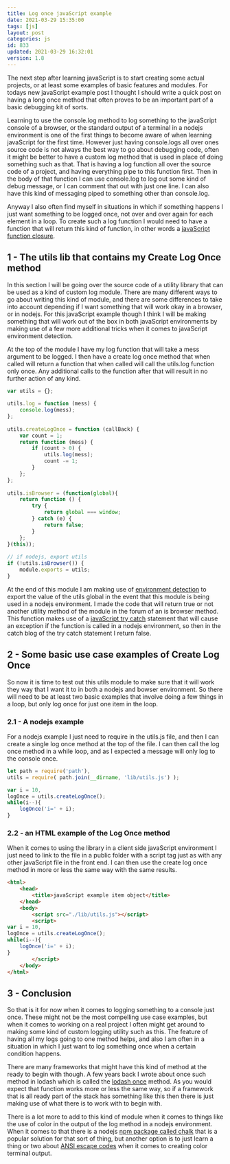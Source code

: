 ```yaml
---
title: Log once javaScript example
date: 2021-03-29 15:35:00
tags: [js]
layout: post
categories: js
id: 833
updated: 2021-03-29 16:32:01
version: 1.8
---
```


The next step after learning javaScript is to start creating some actual projects, or at least some examples of basic features and modules. For todays new javaScript example post I thought I should write a quick post on having a long once method that often proves to be an important part of a basic debugging kit of sorts.

Learning to use the console.log method to log something to the javaScript console of a browser, or the standard output of a terminal in a nodejs environment is one of the first things to become aware of when learning javaScript for the first time. However just having console.logs all over ones source code is not always the best way to go about debugging code, often it might be better to have a custom log method that is used in place of doing something such as that. That is having a log function all over the source code of a project, and having everything pipe to this function first. Then in the body of that function I can use console.log to log out some kind of debug message, or I can comment that out with just one line. I can also have this kind of messaging piped to something other than console.log.

Anyway I also often find myself in situations in which if something happens I just want something to be logged once, not over and over again for each element in a loop. To create such a log function I would need to have a function that will return this kind of function, in other words a [javaScript function closure](/2019/02/22/js-javascript-closure/).

<!-- more -->

## 1 - The utils lib that contains my Create Log Once method

In this section I will be going over the source code of a utility library that can be used as a kind of custom log module. There are many different ways to go about writing this kind of module, and there are some differences to take into account depending if I want something that will work okay in a browser, or in nodejs. For this javaScript example though I think I will be making something that will work out of the box in both javaScript environments by making use of a few more additional tricks when it comes to javaScript environment detection.

At the top of the module I have my log function that will take a mess argument to be logged. I then have a create log once method that when called will return a function that when called will call the utils.log function only once. Any additional calls to the function after that will result in no further action of any kind.

```js
var utils = {};
 
utils.log = function (mess) {
    console.log(mess);
};
 
utils.createLogOnce = function (callBack) {
    var count = 1;
    return function (mess) {
        if (count > 0) {
            utils.log(mess);
            count -= 1;
        }
    };
};
 
utils.isBrowser = (function(global){
    return function () {
        try {
            return global === window;
        } catch (e) {
            return false;
        }
    };
}(this));
 
// if nodejs, export utils
if (!utils.isBrowser()) {
    module.exports = utils;
}
```


At the end of this module I am making use of [environment detection](https://stackoverflow.com/questions/17575790/environment-detection-node-js-or-browser) to export the value of the utils global in the event that this module is being used in a nodejs environment. I made the code that will return true or not another utility method of the module in the forum of an is browser method. This function makes use of a [javaScript try catch](/2019/03/02/js-javascript-try/) statement that will cause an exception if the function is called in a nodejs environment, so then in the catch blog of the try catch statement I return false.

## 2 - Some basic use case examples of Create Log Once

So now it is time to test out this utils module to make sure that it will work they way that I want it to in both a nodejs and bowser environment. So there will need to be at least two basic examples that involve doing a few things in a loop, but only log once for just one item in the loop.

### 2.1 - A nodejs example

For a nodejs example I just need to require in the utils.js file, and then I can create a single log once method at the top of the file. I can then call the log once method in a while loop, and as I expected a message will only log to the console once.

```js
let path = require('path'),
utils = require( path.join(__dirname, 'lib/utils.js') );

var i = 10,
logOnce = utils.createLogOnce();
while(i--){
    logOnce('i=' + i);
}
```

### 2.2 - an HTML example of the Log Once method

When it comes to using the library in a client side javaScript environment I just need to link to the file in a public folder with a script tag just as with any other javaScript file in the front end. I can then use the create log once method in more or less the same way with the same results.

```html
<html>
    <head>
        <title>javaScript example item object</title>
    </head>
    <body>
        <script src="./lib/utils.js"></script>
        <script>
var i = 10,
logOnce = utils.createLogOnce();
while(i--){
    logOnce('i=' + i);
}
        </script>
    </body>
</html>
```

## 3 - Conclusion

So that is it for now when it comes to logging something to a console just once. These might not be the most compelling use case examples, but when it comes to working on a real project I often might get around to making some kind of custom logging utility such as this. The feature of having all my logs going to one method helps, and also I am often in a situation in which I just want to log something once when a certain condition happens.

There are many frameworks that might have this kind of method at the ready to begin with though. A few years back I wrote about once such method in lodash which is called the [lodash once](/2017/12/04/lodash_once/) method. As you would expect that function works more or less the same way, so if a framework that is all ready part of the stack has something like this then there is just making use of what there is to work with to begin with.

There is a lot more to add to this kind of module when it comes to things like the use of color in the output of the log method in a nodejs environment. When it comes to that there is a nodejs [npm package called chalk](/2017/05/31/nodejs-chalk/) that is a popular solution for that sort of thing, but another option is to just learn a thing or two about [ANSI escape codes](/2019/09/19/nodejs-ansi-escape-codes/) when it comes to creating color terminal output.

